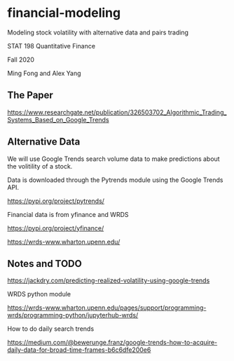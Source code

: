 # financial-modeling
Modeling stock volatility with alternative data and pairs trading

STAT 198 Quantitative Finance

Fall 2020

Ming Fong and Alex Yang

## The Paper
https://www.researchgate.net/publication/326503702_Algorithmic_Trading_Systems_Based_on_Google_Trends

## Alternative Data
We will use Google Trends search volume data to make predictions about the volitility of a stock.

Data is downloaded through the Pytrends module using the Google Trends API.

https://pypi.org/project/pytrends/

Financial data is from yfinance and WRDS

https://pypi.org/project/yfinance/

https://wrds-www.wharton.upenn.edu/

## Notes and TODO
https://jackdry.com/predicting-realized-volatility-using-google-trends

WRDS python module

https://wrds-www.wharton.upenn.edu/pages/support/programming-wrds/programming-python/jupyterhub-wrds/

How to do daily search trends

https://medium.com/@bewerunge.franz/google-trends-how-to-acquire-daily-data-for-broad-time-frames-b6c6dfe200e6
